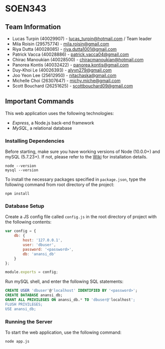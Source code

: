 # SOEN343

## Team Information

- Lucas Turpin (40029907) - lucas_turpin@hotmail.com / Team leader
- Mila Roisin (29575774) - mila.roisin@gmail.com
- Riya Dutta (40028085) - riya.dutta1001@gmail.com
- Patrick Vacca (40028886) - patrick.vacca04@gmail.com
- Chirac Manoukian (40028500) - chiracmanoukian@hotmail.com
- Panorea Kontis (40032422) - panorea.kontis@gmail.com
- Duy-Khoi Le (40026393) - alvyn279@gmail.com
- Joo Yeon Lee (25612950) - nitachaska@gmail.com
- Michelle Choi (26307647) - michy.miche@gmail.com
- Scott Bouchard (26251625) - scottbouchard09@gmail.com

## Important Commands

This web application uses the following technologies:

- _Express_, a Node.js back-end framework 
- _MySQL_, a relational database

### Installing Dependencies

Before starting, make sure you have working versions of Node (10.0.0+) and mySQL (5.7.23+). If not, please refer to the [Wiki](https://github.com/Lercerss/SOEN343/wiki/First-Time-Setup-Information) for installation details.
```
node --version
mysql --version
```

To install the necessary packages specified in `package.json`, type the following command from root directory of the project: 
```
npm install
```
### Database Setup

Create a JS config file called `config.js` in the root directory of project with the following contents:
```javascript
var config = {
    db: {
        host: '127.0.0.1',
        user: 'dbuser',
        password: '<password>',
        db: 'anansi_db'
    }
};

module.exports = config;
```

Run mySQL shell, and enter the following SQL statements:

```SQL
CREATE USER 'dbuser'@'localhost' IDENTIFIED BY '<password>';
CREATE DATABASE anansi_db;
GRANT ALL PRIVILEGES ON anansi_db.* TO 'dbuser@'localhost';
FLUSH PRIVILEGES;
USE anansi_db; 
```

### Running the Server

To start the web application, use the following command: 
```
node app.js
```
